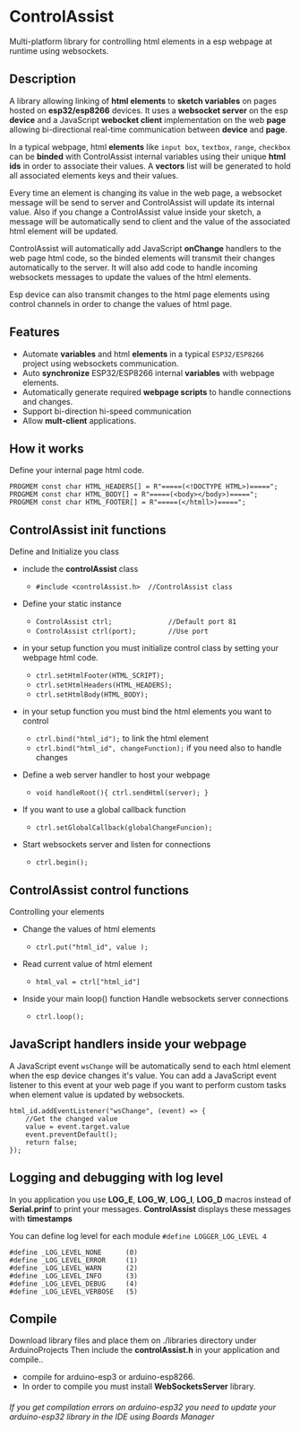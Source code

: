# ControlAssist
Multi-platform library for controlling html elements in a esp webpage at runtime using websockets.

## Description
A library allowing linking of **html elements** to **sketch variables** on pages hosted on **esp32/esp8266** devices. It uses a **websocket server** on the esp **device** and a JavaScript **webocket client** implementation on the web **page** allowing bi-directional real-time communication between **device** and **page**. 

In a typical webpage, html **elements** like ``input box``, ``textbox``, ``range``, ``checkbox`` can be **binded** with ControlAssist internal variables using their unique **html ids** in order to associate their values. A **vectors** list will be generated to hold all associated elements keys and their values.

Every time an element is changing its value in the web page, a websocket message will be send to server and ControlAssist will update its internal value. Also if you change a ControlAssist value inside your sketch, a message will be automatically send to client and the value of the associated html element will be updated.

ControlAssist will automatically add JavaScript **onChange** handlers to the web page html code, so the binded elements will transmit their changes automatically to the server. It will also add code to handle incoming websockets messages to update the values of the html elements.

Esp device can also transmit changes to the html page elements using control channels in order to change the values of html page.

## Features
* Automate **variables** and html **elements** in a typical ``ESP32/ESP8266`` project using websockets communication.
* Auto **synchronize** ESP32/ESP8266 internal **variables** with webpage elements.
* Automatically generate required **webpage scripts** to handle connections and changes.
* Support bi-direction hi-speed communication
* Allow **mult-client** applications.

## How it works
Define your internal page html code.

```
PROGMEM const char HTML_HEADERS[] = R"=====(<!DOCTYPE HTML>)=====";
PROGMEM const char HTML_BODY[] = R"=====(<body></body>)=====";
PROGMEM const char HTML_FOOTER[] = R"=====(</htmll>)=====";
```

## ControlAssist init functions
Define and Initialize you class 
+ include the **controlAssist**  class
  - `#include <controlAssist.h>  //ControlAssist class`

+ Define your static instance
  - `ControlAssist ctrl;              //Default port 81 `
  - `ControlAssist ctrl(port);        //Use port `

+ in your setup function you must initialize control class by setting your webpage html code.
  - `ctrl.setHtmlFooter(HTML_SCRIPT);`
  - `ctrl.setHtmlHeaders(HTML_HEADERS);`
  - `ctrl.setHtmlBody(HTML_BODY);`

+ in your setup function you must bind the html elements you want to control
  - `ctrl.bind("html_id");` to link the html element
  - `ctrl.bind("html_id", changeFunction);` if you need also to handle changes
  
+ Define a web server handler to host your webpage 
  - `void handleRoot(){ ctrl.sendHtml(server); }`

+ If you want to use a global callback function 
  - `ctrl.setGlobalCallback(globalChangeFuncion);`

+ Start websockets server and listen for connections
  - `ctrl.begin();`


## ControlAssist control functions
Controlling your elements 
+ Change the values of html elements
  - `ctrl.put("html_id", value );`

+ Read current value of html element
  - `html_val = ctrl["html_id"]`

+ Inside your main loop() function Handle websockets server connections
  - `ctrl.loop();`


## JavaScript handlers inside your webpage
A JavaScript event ``wsChange`` will be automatically send to each html element when the esp device changes it's value. You can add a JavaScript event listener to this event at your web page if you want to perform custom tasks when element value is updated by websockets.

```
html_id.addEventListener("wsChange", (event) => {
    //Get the changed value
    value = event.target.value
    event.preventDefault();
    return false;
});
```

## Logging and debugging with log level
In you application you use **LOG_E**, **LOG_W**, **LOG_I**, **LOG_D** macros instead of **Serial.prinf** to print your messages. **ControlAssist** displays these messages with **timestamps** 

You can define log level for each module
```#define LOGGER_LOG_LEVEL 4```
```
#define _LOG_LEVEL_NONE      (0)
#define _LOG_LEVEL_ERROR     (1)
#define _LOG_LEVEL_WARN      (2)
#define _LOG_LEVEL_INFO      (3)
#define _LOG_LEVEL_DEBUG     (4)
#define _LOG_LEVEL_VERBOSE   (5)
```

## Compile
Download library files and place them on ./libraries directory under ArduinoProjects
Then include the **controlAssist.h** in your application and compile..

+ compile for arduino-esp3 or arduino-esp8266.
+ In order to compile you must install **WebSocketsServer** library.


###### If you get compilation errors on arduino-esp32 you need to update your arduino-esp32 library in the IDE using Boards Manager

